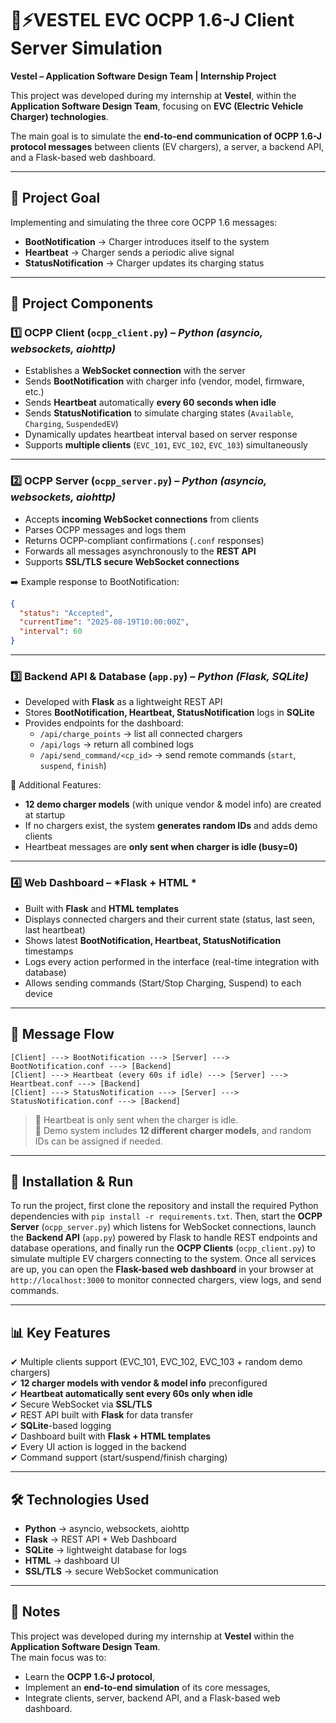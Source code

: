 

# 🚗⚡VESTEL EVC OCPP 1.6-J Client Server Simulation  

**Vestel – Application Software Design Team | Internship Project**  

This project was developed during my internship at **Vestel**, within the **Application Software Design Team**, focusing on **EVC (Electric Vehicle Charger) technologies**.  

The main goal is to simulate the **end-to-end communication of OCPP 1.6-J protocol messages** between clients (EV chargers), a server, a backend API, and a Flask-based web dashboard.  

---

## 🎯 Project Goal  
Implementing and simulating the three core OCPP 1.6 messages:  

- **BootNotification** → Charger introduces itself to the system  
- **Heartbeat** → Charger sends a periodic alive signal  
- **StatusNotification** → Charger updates its charging status  

---

## 🧩 Project Components  

### 1️⃣ OCPP Client (`ocpp_client.py`) – *Python (asyncio, websockets, aiohttp)*  
- Establishes a **WebSocket connection** with the server  
- Sends **BootNotification** with charger info (vendor, model, firmware, etc.)  
- Sends **Heartbeat** automatically **every 60 seconds when idle**  
- Sends **StatusNotification** to simulate charging states (`Available`, `Charging`, `SuspendedEV`)  
- Dynamically updates heartbeat interval based on server response  
- Supports **multiple clients** (`EVC_101`, `EVC_102`, `EVC_103`) simultaneously  

---

### 2️⃣ OCPP Server (`ocpp_server.py`) – *Python (asyncio, websockets, aiohttp)*  
- Accepts **incoming WebSocket connections** from clients  
- Parses OCPP messages and logs them  
- Returns OCPP-compliant confirmations (`.conf` responses)  
- Forwards all messages asynchronously to the **REST API**  
- Supports **SSL/TLS secure WebSocket connections**  

➡️ Example response to BootNotification:  
```json
{
  "status": "Accepted",
  "currentTime": "2025-08-19T10:00:00Z",
  "interval": 60
}
```  

---

### 3️⃣ Backend API & Database (`app.py`) – *Python (Flask, SQLite)*  
- Developed with **Flask** as a lightweight REST API  
- Stores **BootNotification, Heartbeat, StatusNotification** logs in **SQLite**  
- Provides endpoints for the dashboard:  
  - `/api/charge_points` → list all connected chargers  
  - `/api/logs` → return all combined logs  
  - `/api/send_command/<cp_id>` → send remote commands (`start`, `suspend`, `finish`)  

📌 Additional Features:  
- **12 demo charger models** (with unique vendor & model info) are created at startup  
- If no chargers exist, the system **generates random IDs** and adds demo clients  
- Heartbeat messages are **only sent when charger is idle (busy=0)**  

---

### 4️⃣ Web Dashboard – *Flask + HTML *  
- Built with **Flask** and **HTML templates** 
- Displays connected chargers and their current state (status, last seen, last heartbeat)  
- Shows latest **BootNotification, Heartbeat, StatusNotification** timestamps  
- Logs every action performed in the interface (real-time integration with database)  
- Allows sending commands (Start/Stop Charging, Suspend) to each device  

---

## 🔄 Message Flow  

```
[Client] ---> BootNotification ---> [Server] ---> BootNotification.conf ---> [Backend]
[Client] ---> Heartbeat (every 60s if idle) ---> [Server] ---> Heartbeat.conf ---> [Backend]
[Client] ---> StatusNotification ---> [Server] ---> StatusNotification.conf ---> [Backend]
```

> 🔹 Heartbeat is only sent when the charger is idle.  
> 🔹 Demo system includes **12 different charger models**, and random IDs can be assigned if needed.  

---

## 🚀 Installation & Run  

To run the project, first clone the repository and install the required Python dependencies with `pip install -r requirements.txt`. Then, start the **OCPP Server** (`ocpp_server.py`) which listens for WebSocket connections, launch the **Backend API** (`app.py`) powered by Flask to handle REST endpoints and database operations, and finally run the **OCPP Clients** (`ocpp_client.py`) to simulate multiple EV chargers connecting to the system. Once all services are up, you can open the **Flask-based web dashboard** in your browser at `http://localhost:3000` to monitor connected chargers, view logs, and send commands.  

---

## 📊 Key Features  
✔ Multiple clients support (EVC_101, EVC_102, EVC_103 + random demo chargers)  
✔ **12 charger models with vendor & model info** preconfigured  
✔ **Heartbeat automatically sent every 60s only when idle**  
✔ Secure WebSocket via **SSL/TLS**  
✔ REST API built with **Flask** for data transfer  
✔ **SQLite**-based logging  
✔ Dashboard built with **Flask + HTML templates**  
✔ Every UI action is logged in the backend  
✔ Command support (start/suspend/finish charging)  

---

## 🛠️ Technologies Used  
- **Python** → asyncio, websockets, aiohttp  
- **Flask** → REST API + Web Dashboard  
- **SQLite** → lightweight database for logs  
- **HTML** → dashboard UI  
- **SSL/TLS** → secure WebSocket communication  

---

## 📌 Notes  
This project was developed during my internship at **Vestel** within the **Application Software Design Team**.  
The main focus was to:  
- Learn the **OCPP 1.6-J protocol**,  
- Implement an **end-to-end simulation** of its core messages,  
- Integrate clients, server, backend API, and a Flask-based web dashboard.  
